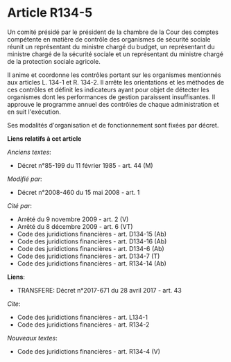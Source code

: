 # Article R134-5

Un comité présidé par le président de la chambre de la Cour des comptes compétente en matière de contrôle des organismes de
sécurité sociale réunit un représentant du ministre chargé du budget, un représentant du ministre chargé de la sécurité
sociale et un représentant du ministre chargé de la protection sociale agricole. 

Il anime et coordonne les contrôles portant sur les organismes mentionnés aux articles L. 134-1 et R. 134-2. Il arrête les
orientations et les méthodes de ces contrôles et définit les indicateurs ayant pour objet de détecter les organismes dont les
performances de gestion paraissent insuffisantes. Il approuve le programme annuel des contrôles de chaque administration et
en suit l'exécution. 

Ses modalités d'organisation et de fonctionnement sont fixées par décret.

**Liens relatifs à cet article**

_Anciens textes_:

  - Décret n°85-199 du 11 février 1985 - art. 44 (M)

_Modifié par_:

  - Décret n°2008-460 du 15 mai 2008 - art. 1

_Cité par_:

  - Arrêté du 9 novembre 2009 - art. 2 (V)
  - Arrêté du 8 décembre 2009 - art. 6 (VT)
  - Code des juridictions financières - art. D134-15 (Ab)
  - Code des juridictions financières - art. D134-16 (Ab)
  - Code des juridictions financières - art. D134-6 (Ab)
  - Code des juridictions financières - art. D134-7 (T)
  - Code des juridictions financières - art. R134-14 (Ab)

**Liens**:

  - TRANSFERE: Décret n°2017-671 du 28 avril 2017 - art. 43

_Cite_:

  - Code des juridictions financières - art. L134-1
  - Code des juridictions financières - art. R134-2

_Nouveaux textes_:

  - Code des juridictions financières - art. R134-4 (V)
